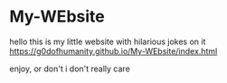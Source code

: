 # My-WEbsite
hello this is my little website with hilarious jokes on it
https://g0dofhumanity.github.io/My-WEbsite/index.html

enjoy, or don't i don't really care

